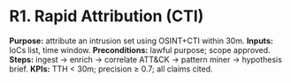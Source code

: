 # R1. Rapid Attribution (CTI)
**Purpose:** attribute an intrusion set using OSINT+CTI within 30m.
**Inputs:** IoCs list, time window. **Preconditions:** lawful purpose; scope approved.
**Steps:** ingest → enrich → correlate ATT&CK → pattern miner → hypothesis brief.
**KPIs:** TTH < 30m; precision ≥ 0.7; all claims cited.
